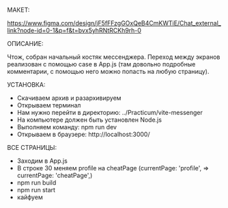 МАКЕТ:

https://www.figma.com/design/jF5fFFzgGOxQeB4CmKWTiE/Chat_external_link?node-id=0-1&p=f&t=bvx5yhRNtRCKh9rh-0

ОПИСАНИЕ:

Чтож, собран начальный костяк мессенджера. Переход между экранов реализован с помощью case в App.js (там довольно подробные комментарии, с помощью него можно попасть на любую страницу). 
 
УСТАНОВКА:

- Скачиваем архив и разархивируем
- Открываем терминал
- Нам нужно перейти в директорию: ../Practicum/vite-messenger
- На компьютере должен быть установлен Node.js
- Выполняем команду: npm run dev 
- Открываем в браузере: http://localhost:3000/


ВСЕ СТРАНИЦЫ:

- Заходим в App.js
- В строке 30 меняем profile на cheatPage (currentPage: 'profile', => currentPage: 'cheatPage',)
- npm run build
- npm run start
- кайфуем






